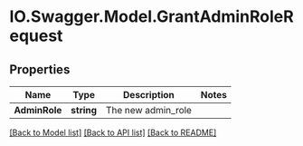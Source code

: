 # IO.Swagger.Model.GrantAdminRoleRequest
## Properties

Name | Type | Description | Notes
------------ | ------------- | ------------- | -------------
**AdminRole** | **string** | The new admin_role | 

[[Back to Model list]](../README.md#documentation-for-models) [[Back to API list]](../README.md#documentation-for-api-endpoints) [[Back to README]](../README.md)

